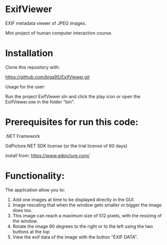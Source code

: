 # ExifViewer

EXIF metadata viewer of JPEG images.

Mini project of human computer interaction course.

# Installation
Clone this repository with:

https://github.com/biga95/ExifViewer.git

Usage for the user:

Run the project ExifViewer.sln and click the play icon or open the ExifViewer.exe in the folder "bin".

# Prerequisites for run this code:

.NET Framework

GdPicture.NET SDK license (or the trial license of 60 days)

install from:
https://www.gdpicture.com/ 

# Functionality:

The application allow you to:

1. Add one images at time to be displayed directly in the GUI.
2. Image rescaling that when the window gets smaller or bigger the image does too.
3. This image can reach a maximum size of 512 pixels, with the resizing of the window. 
4. Rotate the image 90 degrees to the right or to the left using the two buttons at the top
5. View the exif data of the image with the button "EXIF DATA".
   


